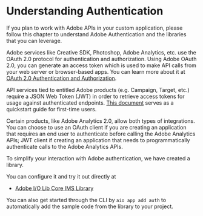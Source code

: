 # Understanding Authentication

If you plan to work with Adobe APIs in your custom application, please follow this chapter to understand Adobe Authentication and the libraries that you can leverage. 

Adobe services like Creative SDK, Photoshop, Adobe Analytics, etc. use the OAuth 2.0 protocol for authentication and authorization. Using Adobe OAuth 2.0, you can generate an access token which is used to make API calls from your web server or browser-based apps. You can learn more about it at [OAuth 2.0 Authentication and Authorization](https://www.adobe.io/authentication/auth-methods.html#!AdobeDocs/adobeio-auth/master/OAuth/OAuth.md).

API services tied to entitled Adobe products (e.g. Campaign, Target, etc.) require a JSON Web Token (JWT) in order to retrieve access tokens for usage against authenticated endpoints. [This document](https://www.adobe.io/authentication/auth-methods.html#!AdobeDocs/adobeio-auth/master/JWT/JWT.md) serves as a quickstart guide for first-time users.

Certain products, like Adobe Analytics 2.0, allow both types of integrations. You can choose to use an OAuth client if you are creating an application that requires an end user to authenticate before calling the Adobe Analytics APIs; JWT client if creating an application that needs to programmatically authenticate calls to the Adobe Analytics APIs.

To simplify your interaction with Adobe authentication, we have created a library.

You can configure it and try it out directly at 
- [Adobe I/O Lib Core IMS Library](https://github.com/adobe/aio-lib-core-ims)

You can also get started through the CLI by ```aio app add auth``` to automatically add the sample code from the library to your project.
